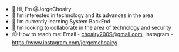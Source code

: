 - 👋 Hi, I’m @JorgeChoairy
- 👀 I’m interested in technology and its advances in the area
- 🌱 I’m currently learning System BackEnd
- 💞️ I’m looking to collaborate in the area of technology and security
- 📫 How to reach me: Email - choairy2009@gmail.com, Instagram - https://www.instagram.com/jorgemchoairy/

<!---
JorgeChoairy/JorgeChoairy is a ✨ special ✨ repository because its `README.md` (this file) appears on your GitHub profile.
You can click the Preview link to take a look at your changes.
--->
